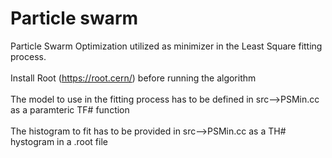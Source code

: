 # Particle swarm
Particle Swarm Optimization utilized as minimizer in the Least Square fitting process. <br> <br>
Install Root (https://root.cern/) before running the algorithm <br> <br>
The model to use in the fitting process has to be defined in src-->PSMin.cc as a paramteric TF# function<br> <br>
The histogram to fit has to be provided in src-->PSMin.cc as a TH# hystogram in a .root file 
